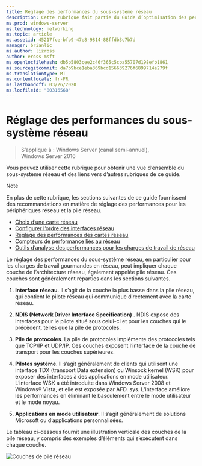```yaml
---
title: Réglage des performances du sous-système réseau
description: Cette rubrique fait partie du Guide d’optimisation des performances du sous-système réseau pour Windows Server 2016.
ms.prod: windows-server
ms.technology: networking
ms.topic: article
ms.assetid: 45217fce-bfb9-47e8-9814-88ffdb3c7b7d
manager: brianlic
ms.author: lizross
author: eross-msft
ms.openlocfilehash: db5b5803cee2c46f365c5cba55707d198efb1861
ms.sourcegitcommit: da7b9bce1eba369bcd156639276f6899714e279f
ms.translationtype: MT
ms.contentlocale: fr-FR
ms.lasthandoff: 03/26/2020
ms.locfileid: "80316568"
---
```

# <a name="network-subsystem-performance-tuning"></a>Réglage des performances du sous-système réseau

>S’applique à : Windows Server (canal semi-annuel), Windows Server 2016

Vous pouvez utiliser cette rubrique pour obtenir une vue d’ensemble du sous-système réseau et des liens vers d’autres rubriques de ce guide.

>[!NOTE]
>En plus de cette rubrique, les sections suivantes de ce guide fournissent des recommandations en matière de réglage des performances pour les périphériques réseau et la pile réseau.
> - [Choix d’une carte réseau](net-sub-choose-nic.md)
> - [Configurer l’ordre des interfaces réseau](net-sub-interface-metric.md)
> - [Réglage des performances des cartes réseau](net-sub-performance-tuning-nics.md)
> - [Compteurs de performance liés au réseau](net-sub-performance-counters.md)
> - [Outils d’analyse des performances pour les charges de travail de réseau](net-sub-performance-tools.md)

Le réglage des performances du sous-système réseau, en particulier pour les charges de travail gourmandes en réseau, peut impliquer chaque couche de l’architecture réseau, également appelée pile réseau. Ces couches sont généralement réparties dans les sections suivantes.

1. **Interface réseau**. Il s’agit de la couche la plus basse dans la pile réseau, qui contient le pilote réseau qui communique directement avec la carte réseau.

2. **NDIS (Network Driver Interface Specification)** . NDIS expose des interfaces pour le pilote situé sous celui-ci et pour les couches qui le précèdent, telles que la pile de protocoles.
  
3. **Pile de protocoles**. La pile de protocoles implémente des protocoles tels que TCP/IP et UDP/IP. Ces couches exposent l’interface de la couche de transport pour les couches supérieures.
  
4. **Pilotes système**. Il s’agit généralement de clients qui utilisent une interface TDX (transport Data extension) ou Winsock kernel (WSK) pour exposer des interfaces à des applications en mode utilisateur. L’interface WSK a été introduite dans Windows Server 2008 et Windows&reg; Vista, et elle est exposée par AFD. sys. L’interface améliore les performances en éliminant le basculement entre le mode utilisateur et le mode noyau.
  
5. **Applications en mode utilisateur**. Il s’agit généralement de solutions Microsoft ou d’applications personnalisées.

Le tableau ci-dessous fournit une illustration verticale des couches de la pile réseau, y compris des exemples d’éléments qui s’exécutent dans chaque couche.  

![Couches de pile réseau](../../media/Network-Subsystem/network-layers.jpg)

